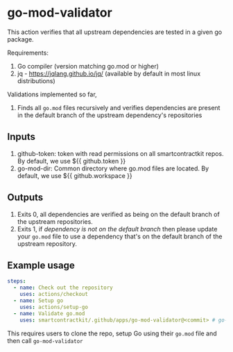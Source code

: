 # go-mod-validator

This action verifies that all upstream dependencies are tested in a given go
package.

Requirements:

1. Go compiler (version matching go.mod or higher)
2. jq - https://jqlang.github.io/jq/ (available by default in most linux
   distributions)

Validations implemented so far,

1. Finds all `go.mod` files recursively and verifies dependencies are present in
   the default branch of the upstream dependency's repositories

## Inputs

1. github-token: token with read permissions on all smartcontractkit repos. By
   default, we use ${{ github.token }}
2. go-mod-dir: Common directory where go.mod files are located. By default, we
   use ${{ github.workspace }}

## Outputs

1. Exits 0, all dependencies are verified as being on the default branch of the
   upstream repositories.
2. Exits 1, if _dependency is not on the default branch_ then please update your
   `go.mod` file to use a dependency that's on the default branch of the
   upstream repository.

## Example usage

```yaml
steps:
  - name: Check out the repository
    uses: actions/checkout
  - name: Setup go
    uses: actions/setup-go
  - name: Validate go.mod
    uses: smartcontractkit/.github/apps/go-mod-validator@<commit> # go-mod-validator@x.y.z
```

This requires users to clone the repo, setup Go using their `go.mod` file and
then call `go-mod-validator`
